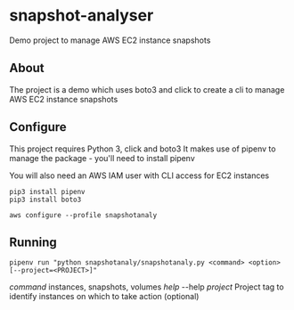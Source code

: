 # snapshot-analyser
Demo project to manage AWS EC2 instance snapshots

## About
The project is a demo which uses boto3 and click to create a cli to manage AWS EC2 instance snapshots

## Configure
This project requires Python 3, click and boto3
It makes use of pipenv to manage the package - you'll need to install pipenv

You will also need an AWS IAM user with CLI access for EC2 instances

```
pip3 install pipenv
pip3 install boto3

aws configure --profile snapshotanaly
```

## Running
```
pipenv run "python snapshotanaly/snapshotanaly.py <command> <option> [--project=<PROJECT>]"
```

*command* instances, snapshots, volumes
*help* --help
*project* Project tag to identify instances on which to take action (optional)